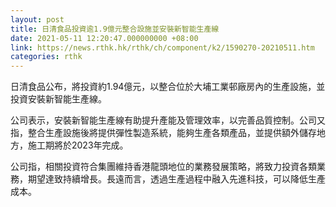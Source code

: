 ```yaml
---
layout: post
title: 日清食品投資逾1.9億元整合設施並安裝新智能生產線
date: 2021-05-11 12:20:47.000000000 +08:00
link: https://news.rthk.hk/rthk/ch/component/k2/1590270-20210511.htm
categories: rthk
---
```


日清食品公布，將投資約1.94億元，以整合位於大埔工業邨廠房內的生產設施，並投資安裝新智能生產線。

公司表示，安裝新智能生產線有助提升產能及管理效率，以完善品質控制。公司又指，整合生產設施後將提供彈性製造系統，能夠生產各類產品，並提供額外儲存地方，施工期將於2023年完成。

公司指，相關投資符合集團維持香港龍頭地位的業務發展策略，將致力投資各類業務，期望達致持續增長。長遠而言，透過生產過程中融入先進科技，可以降低生產成本。
